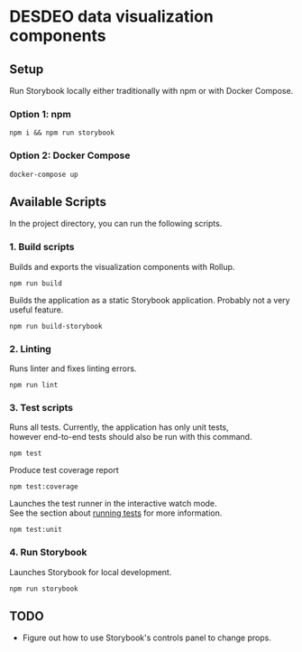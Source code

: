 # DESDEO data visualization components

## Setup
Run Storybook locally either traditionally with npm or with Docker Compose.

### Option 1: npm
```
npm i && npm run storybook
```

### Option 2: Docker Compose
```
docker-compose up
```

## Available Scripts
In the project directory, you can run the following scripts.

### 1. Build scripts
Builds and exports the visualization components with Rollup.
```
npm run build
```

Builds the application as a static Storybook application. Probably not a very useful feature.
```
npm run build-storybook
```

### 2. Linting
Runs linter and fixes linting errors.
```
npm run lint
```

### 3. Test scripts
Runs all tests. Currently, the application has only unit tests,\
however end-to-end tests should also be run with this command.
```
npm test
```

Produce test coverage report
```
npm test:coverage
```

Launches the test runner in the interactive watch mode.\
See the section about [running tests](https://facebook.github.io/create-react-app/docs/running-tests) for more information.
```
npm test:unit
```

### 4. Run Storybook
Launches Storybook for local development.
```
npm run storybook
```

## TODO
- Figure out how to use Storybook's controls panel to change props.